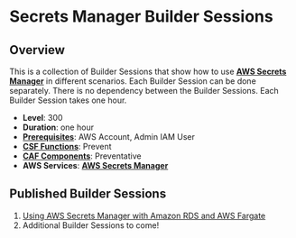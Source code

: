 # Secrets Manager Builder Sessions

## Overview

This is a collection of Builder Sessions that show how to use **<a href="https://aws.amazon.com/secrets-manager/" target="_blank">AWS Secrets Manager</a>** in different scenarios.  Each Builder Session can be done separately.  There is no dependency between the Builder Sessions.  Each Builder Session takes one hour.

* **Level**: 300
* **Duration**: one hour
* **<a href="https://awssecworkshops.com/getting-started/" target="_blank">Prerequisites</a>**: AWS Account, Admin IAM User
* **<a href="https://www.nist.gov/cyberframework/online-learning/components-framework" target="_blank">CSF Functions</a>**: Prevent
* **<a href="https://d0.awsstatic.com/whitepapers/AWS_CAF_Security_Perspective.pdf" target="_blank">CAF Components</a>**: Preventative
* **AWS Services**: **<a href="https://aws.amazon.com/secrets-manager/" target="_blank">AWS Secrets Manager</a>**
## Published Builder Sessions
1. [Using AWS Secrets Manager with Amazon RDS and AWS Fargate](./RDSFargate/index.md)
2. Additional Builder Sessions to come!
